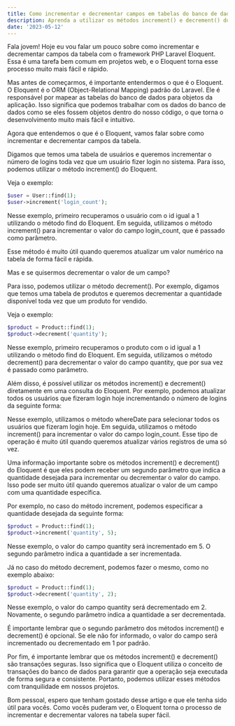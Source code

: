 ```yaml
---
title: Como incrementar e decrementar campos em tabelas do banco de dados com o framework PHP Laravel
description: Aprenda a utilizar os métodos increment() e decrement() do Laravel Eloquent para incrementar e decrementar campos de tabelas de forma fácil e rápida.
date: '2023-05-12'
---
```


Fala jovem! Hoje eu vou falar um pouco sobre como incrementar e decrementar campos da tabela com o framework PHP Laravel Eloquent. Essa é uma tarefa bem comum em projetos web, e o Eloquent torna esse processo muito mais fácil e rápido.

Mas antes de começarmos, é importante entendermos o que é o Eloquent. O Eloquent é o ORM (Object-Relational Mapping) padrão do Laravel. Ele é responsável por mapear as tabelas do banco de dados para objetos da aplicação. Isso significa que podemos trabalhar com os dados do banco de dados como se eles fossem objetos dentro do nosso código, o que torna o desenvolvimento muito mais fácil e intuitivo.

Agora que entendemos o que é o Eloquent, vamos falar sobre como incrementar e decrementar campos da tabela.

Digamos que temos uma tabela de usuários e queremos incrementar o número de logins toda vez que um usuário fizer login no sistema. Para isso, podemos utilizar o método increment() do Eloquent.

Veja o exemplo:

```php
$user = User::find(1);
$user->increment('login_count');
```
Nesse exemplo, primeiro recuperamos o usuário com o id igual a 1 utilizando o método find do Eloquent. Em seguida, utilizamos o método increment() para incrementar o valor do campo login_count, que é passado como parâmetro.

Esse método é muito útil quando queremos atualizar um valor numérico na tabela de forma fácil e rápida.

Mas e se quisermos decrementar o valor de um campo?

Para isso, podemos utilizar o método decrement(). Por exemplo, digamos que temos uma tabela de produtos e queremos decrementar a quantidade disponível toda vez que um produto for vendido.

Veja o exemplo:

```php
$product = Product::find(1);
$product->decrement('quantity');
```
Nesse exemplo, primeiro recuperamos o produto com o id igual a 1 utilizando o método find do Eloquent. Em seguida, utilizamos o método decrement() para decrementar o valor do campo quantity, que por sua vez é passado como parâmetro.

Além disso, é possível utilizar os métodos increment() e decrement() diretamente em uma consulta do Eloquent. Por exemplo, podemos atualizar todos os usuários que fizeram login hoje incrementando o número de logins da seguinte forma:

Nesse exemplo, utilizamos o método whereDate para selecionar todos os usuários que fizeram login hoje. Em seguida, utilizamos o método increment() para incrementar o valor do campo login_count. Esse tipo de operação é muito útil quando queremos atualizar vários registros de uma só vez.

Uma informação importante sobre os métodos increment() e decrement() do Eloquent é que eles podem receber um segundo parâmetro que indica a quantidade desejada para incrementar ou decrementar o valor do campo. Isso pode ser muito útil quando queremos atualizar o valor de um campo com uma quantidade específica.

Por exemplo, no caso do método increment, podemos especificar a quantidade desejada da seguinte forma:

```php
$product = Product::find(1);
$product->increment('quantity', 5);
```

Nesse exemplo, o valor do campo quantity será incrementado em 5. O segundo parâmetro indica a quantidade a ser incrementada.

Já no caso do método decrement, podemos fazer o mesmo, como no exemplo abaixo:

```php
$product = Product::find(1);
$product->decrement('quantity', 2);
```

Nesse exemplo, o valor do campo quantity será decrementado em 2. Novamente, o segundo parâmetro indica a quantidade a ser decrementada.

É importante lembrar que o segundo parâmetro dos métodos increment() e decrement() é opcional. Se ele não for informado, o valor do campo será incrementado ou decrementado em 1 por padrão.

Por fim, é importante lembrar que os métodos increment() e decrement() são transações seguras. Isso significa que o Eloquent utiliza o conceito de transações do banco de dados para garantir que a operação seja executada de forma segura e consistente. Portanto, podemos utilizar esses métodos com tranquilidade em nossos projetos.

Bom pessoal, espero que tenham gostado desse artigo e que ele tenha sido útil para vocês. Como vocês puderam ver, o Eloquent torna o processo de incrementar e decrementar valores na tabela super fácil.

